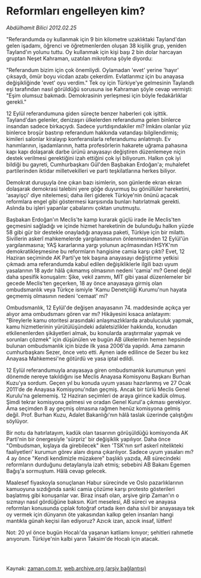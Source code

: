 # Reformları engelleyen kim?

*Abdülhamit Bilici 2012.02.25*

<td class="columnist-detail">
<p>"Referandumda oy kullanmak için 9 bin kilometre uzaklıktaki Tayland'dan gelen işadamı, öğrenci ve öğretmenlerden oluşan 38 kişilik grup, yeniden Tayland'ın yolunu tuttu. Oy kullanmak için kişi başı 2 bin dolar harcayan gruptan Neşet Kahraman, uzatılan mikrofona şöyle diyordu:</p>
<p>
<div id="haberMetinDiv">
<p> "Referandum bizim için çok önemliydi. Oylamadan 'evet' yerine 'hayır' çıksaydı, ömür boyu vicdan azabı çekerdim. Evlatlarımız için bu anayasa değişikliğinde 'evet' oyu verdim." Tek oy için Türkiye'ye gelmesinin Taylandlı eşi tarafından nasıl görüldüğü sorusuna ise Kahraman şöyle cevap vermişti: "Eşim olumsuz bakmadı. Demokrasinin yerleşmesi için böyle fedakârlıklar gerekli."
<p>12 Eylül referandumuna giden süreçte benzer haberleri çok işittik. Tayland'dan gelenler, denizaşırı ülkelerden referanduma gelen binlerce insandan sadece birkaçıydı. Sadece yurtdışındakiler mi? İmkânı olanlar yüz binlerce broşür bastırıp referandum hakkında vatandaşı bilgilendirmiş; kimileri salonlar kiralayıp konferanslarla referandumu anlatmıştı. Ev hanımlarının, işadamlarının, hatta profesörlerin hakarete uğrama pahasına kapı kapı dolaşarak darbe ürünü anayasayı değiştiren düzenlemeye niçin destek verilmesi gerektiğini izah ettiğini çok iyi biliyorum. Halkın çok iyi bildiği bu gayreti, Cumhurbaşkanı Gül'den Başbakan Erdoğan'a; muhalefet partilerinden iktidar milletvekilleri ve parti teşkilatlarına herkes biliyor.
<p>Demokrat duruşuyla öne çıkan bazı isimlerin, son günlerde ekran ekran dolaşarak demokrasi talebini yere göğe duyurmuş bu gönüllüler hareketini, 'asayişçi' diye nitelemesi; daha ileri giderek Türkiye'nin önünü açacak reformlara engel gibi göstermesi karşısında bunları hatırlatmak gerekti. Aslında bu işleri yapanlar çabalarını çoktan unutmuştu.
<p>Başbakan Erdoğan'ın Meclis'te kamp kurarak güçlü irade ile Meclis'ten geçmesini sağladığı ve içinde hizmet hareketinin de bulunduğu halkın yüzde 58 gibi gür bir destekle onayladığı anayasa paketi, Türkiye için bir milattı. Sivillerin askerî mahkemelerde yargılanmasının önlenmesinden 12 Eylül'ün yargılanmasına; YAŞ kararlarına yargı yolunun açılmasından HSYK'nın demokratikleşmesine bu reformların hangisine camia karşı çıktı? Evet, 12 Haziran seçiminde AK Parti'ye tek başına anayasayı değiştirme yetkisi çıkmadı ama referandumda kabul edilen değişikliklerle ilgili bazı uyum yasalarının 18 aydır hâlâ çıkmamış olmasının nedeni 'camia' mı? Genel değil daha spesifik konuşalım: Şike, vekil zammı, MİT gibi yasal düzenlemeler bir gecede Meclis'ten geçerken, 18 ay önce anayasaya girmiş olan ombudsmanlık veya Türkçe ismiyle 'Kamu Denetçiliği Kurumu'nun hayata geçmemiş olmasının nedeni 'cemaat' mi?
<p>Ombudsmanlık, 12 Eylül'de değişen anayasanın 74. maddesinde açıkça yer alıyor ama ombudsmanı gören var mı? Hikâyesini kısaca anlatayım: "Bireylerle kamu otoritesi arasındaki anlaşmazlıklarda arabuluculuk yapmak, kamu hizmetlerinin yürütülüşündeki adaletsizlikler hakkında, konudan etkilenenlerden şikâyetleri almak, bu konularda araştırmalar yapmak ve sorunları çözmek" için düşünülen ve bugün AB ülkelerinin hemen hepsinde bulunan ombudsmanlık için bizde ilk yasa 2006'da yapıldı. Ama zamanın cumhurbaşkanı Sezer, önce veto etti. Aynen iade edilince de Sezer bu kez Anayasa Mahkemesi'ne götürdü ve yasa iptal edildi.
<p>12 Eylül referandumuyla anayasaya giren ombudsmanlık kurumunun yeni dönemde nereye takıldığını ise Meclis Anayasa Komisyonu Başkanı Burhan Kuzu'ya sordum. Geçen yıl bu konuda uyum yasası hazırlanmış ve 27 Ocak 2011'de de Anayasa Komisyonu'ndan geçmiş. Ancak bir türlü Meclis Genel Kurulu'na gelememiş. 12 Haziran seçimleri de araya girince kadük olmuş. Şimdi tekrar komisyona gelmesi ve oradan Genel Kurul'a çıkması gerekiyor. Ama seçimden 8 ay geçmiş olmasına rağmen henüz komisyona gelmiş değil. Prof. Burhan Kuzu, Adalet Bakanlığı'nın hâlâ taslak üzerinde çalıştığını söylüyor.
<p>Bir notu da hatırlatayım, kadük olan tasarının görüşüldüğü komisyonda AK Parti'nin bir önergesiyle 'sürpriz' bir değişiklik yapılıyor. Daha önce "Ombudsman, kışlaya da girebilecek" iken 'TSK'nın sırf askerî nitelikteki faaliyetleri' kurumun görev alanı dışına çıkarılıyor. Sadece uyum yasaları mı? 4 ay önce "Kendi kendimizle müzakere" başlıklı yazıda, AB sürecindeki reformların durduğunu detaylarıyla izah etmiş; sebebini AB Bakanı Egemen Bağış'a sormuştum. Hâlâ cevap gelecek.
<p>Maalesef fiyaskoyla sonuçlanan Habur sürecinde ve Oslo pazarlıklarının kamuoyuna sızdığında sanki camia çözüme karşı protesto gösterileri başlatmış gibi konuşanlar var. Biraz insafı olan, arşive girip Zaman'ın o sızmayı nasıl gördüğüne baksın. Kürt meselesi, AB süreci ve anayasa reformları konusunda çıplak fotoğraf ortada iken daha sivil bir anayasaya tek oy vermek için dünyanın öte yakasından kalkıp gelen insanları hangi mantıkla günah keçisi ilan ediyoruz? Azıcık izan, azıcık insaf, lütfen! 
<p>Not: 20 yıl önce bugün Hocalı'da yaşanan katliamı kınıyor; şehitleri rahmetle anıyorum. Türkiye'nin kalbi yarın Taksim'de Hocalı için atacak. </p></p></p></p></p></p></p></p></p></div>
</p>


<p><br>
		 </br></p></td>

Kaynak: [zaman.com.tr](http://zaman.com.tr/yazar.do?yazino=1250482), [web.archive.org (arşiv bağlantısı)](http://web.archive.org/web/20120306161820/http://www.zaman.com.tr:80/yazar.do?yazino=1250482)

